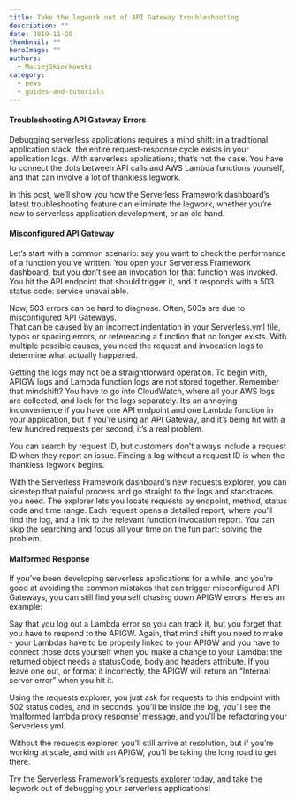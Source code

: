 ```yaml
---
title: Take the legwork out of API Gateway troubleshooting
description: ""
date: 2019-11-20
thumbnail: ""
heroImage: ""
authors:
  - MaciejSkierkowski
category:
  - news
  - guides-and-tutorials
---
```


#### Troubleshooting API Gateway Errors
Debugging serverless applications requires a mind shift: in a traditional application stack, the entire request-response cycle exists in your application logs. With serverless applications, that’s not the case. You have to connect the dots between API calls and AWS Lambda functions yourself, and that can involve a lot of thankless legwork.

In this post, we’ll show you how the Serverless Framework dashboard’s latest troubleshooting feature can eliminate the legwork, whether you’re new to serverless application development, or an old hand.

#### Misconfigured API Gateway
Let’s start with a common scenario: say you want to check the performance of a function you’ve written. You open your Serverless Framework dashboard, but you don’t see an invocation for that function was invoked. You hit the API endpoint that should trigger it, and it responds with a 503 status code: service unavailable.

Now, 503 errors can be hard to diagnose. Often, 503s are due to misconfigured API Gateways.  
That can be caused by an incorrect indentation in your Serverless.yml file, typos or spacing errors, or referencing a function that no longer exists. With multiple possible causes, you need the request and invocation logs to determine what actually happened. 

Getting the logs may not be a straightforward operation. To begin with, APIGW logs and Lambda function logs are not stored together. Remember that mindshift? You have to go into CloudWatch, where all your AWS logs are collected, and look for the logs separately. It’s an annoying inconvenience if you have one API endpoint and one Lambda function in your application, but if you’re using an API Gateway, and  it’s being hit with a few hundred requests per second, it’s a real problem.

You can search by request ID, but customers don’t always include a request ID when they report an issue. Finding a log without a request ID is when the thankless legwork begins.

With the Serverless Framework dashboard’s new requests explorer, you can sidestep that painful process and go straight to the logs and stacktraces you need. The explorer lets you locate requests by endpoint, method, status code and time range. Each request opens a detailed report, where you’ll find the log, and a link to the relevant function invocation report. You can skip the searching and focus all your time on the fun part: solving the problem.


#### Malformed Response 
If you’ve been developing serverless applications for a while, and you’re good at avoiding the common mistakes that can trigger misconfigured API Gateways, you can still find yourself chasing down APIGW errors. Here’s an example:

Say that you log out a Lambda error so you can track it, but you forget that you have to respond to the APIGW. Again, that mind shift you need to make - your Lambdas have to be properly linked to your APIGW and you have to connect those dots yourself when you make a change to your Lamdba: the returned object needs a statusCode, body and headers attribute. If you leave one out, or format it incorrectly, the APIGW will return an “Internal server error” when you hit it.

Using the requests explorer, you just ask for requests to this endpoint with 502 status codes, and in seconds, you’ll be inside the log, you’ll see the ‘malformed lambda proxy response’ message, and you’ll be refactoring your Serverless.yml.

Without the requests explorer, you’ll still arrive at resolution, but if you’re working at scale, and with an APIGW, you’ll be taking the long road to get there. 

Try the Serverless Framework’s [requests explorer](https://serverless.com/debugging/) today, and take the legwork out of debugging your serverless applications!
